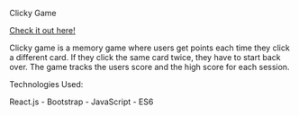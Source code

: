 Clicky Game

[Check it out here!](https://barroncn.github.io/clickygame/)

Clicky game is a memory game where users get points each time they click a different card. If they click the same card twice, they have to start back over. The game tracks the users score and the high score for each session. 


Technologies Used:

React.js - Bootstrap - JavaScript - ES6 
